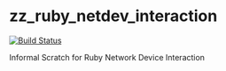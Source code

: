 zz_ruby_netdev_interaction
==========================
[![Build Status](https://travis-ci.org/francisluong/zz_ruby_netdev_interaction.svg?branch=master)](https://travis-ci.org/francisluong/zz_ruby_netdev_interaction)

Informal Scratch for Ruby Network Device Interaction
